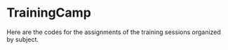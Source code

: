 # TrainingCamp
Here are the codes for the assignments of the training sessions organized by subject.
